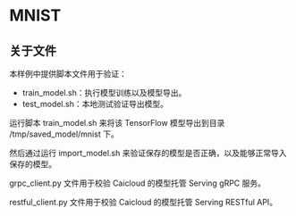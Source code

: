 # MNIST #

## 关于文件 ##

本样例中提供脚本文件用于验证：

- train\_model.sh：执行模型训练以及模型导出。
- test\_model.sh：本地测试验证导出模型。

运行脚本 train\_model.sh 来将该 TensorFlow 模型导出到目录 /tmp/saved\_model/mnist 下。

然后通过运行 import\_model.sh 来验证保存的模型是否正确，以及能够正常导入保存的模型。

grpc\_client.py 文件用于校验 Caicloud 的模型托管 Serving gRPC 服务。

restful\_client.py 文件用于校验 Caicloud 的模型托管 Serving RESTful API。
